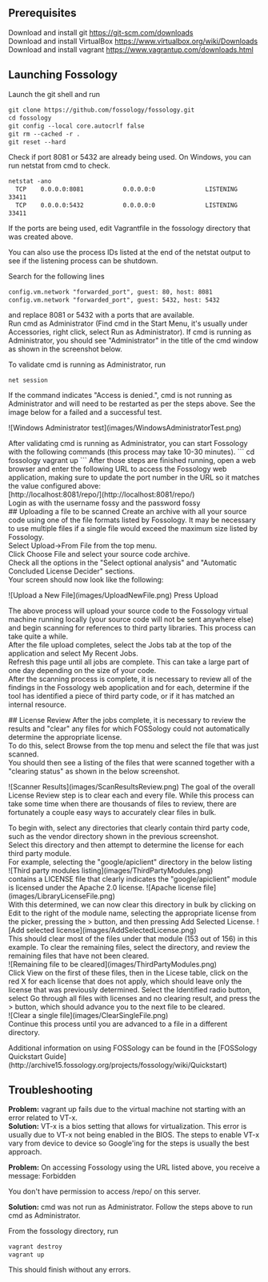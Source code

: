 ## Prerequisites
Download and install git https://git-scm.com/downloads<br>
Download and install VirtualBox https://www.virtualbox.org/wiki/Downloads<br>
Download and install vagrant https://www.vagrantup.com/downloads.html<br>

## Launching Fossology
Launch the git shell and run
```
git clone https://github.com/fossology/fossology.git
cd fossology
git config --local core.autocrlf false
git rm --cached -r .
git reset --hard
```

Check if port 8081 or 5432 are already being used. On Windows, you can run netstat from cmd to check.
```
netstat -ano
  TCP    0.0.0.0:8081           0.0.0.0:0              LISTENING    33411
  TCP    0.0.0.0:5432           0.0.0.0:0              LISTENING    33411
```

If the ports are being used, edit Vagrantfile in the fossology directory that was created above.

You can also use the process IDs listed at the end of the netstat output to see if the listening process can be shutdown.

Search for the following lines
```
config.vm.network "forwarded_port", guest: 80, host: 8081
config.vm.network "forwarded_port", guest: 5432, host: 5432
```
and replace 8081 or 5432 with a ports that are available.<br>
Run cmd as Administrator (Find cmd in the Start Menu, it's usually under Accessories, right click, select Run as Administrator). If cmd is running as Administrator, you should see "Administrator" in the title of the cmd window as shown in the screenshot below.<p>
To validate cmd is running as Administrator, run
```
net session
```
If the command indicates "Access is denied.", cmd is not running as Administrator and will need to be restarted as per the steps above. See the image below for a failed and a successful test.
<p>
![Windows Administrator test](images/WindowsAdministratorTest.png)<p>
After validating cmd is running as Administrator, you can start Fossology with the following commands (this process may take 10-30 minutes).
```
cd fossology
vagrant up
```
After those steps are finished running, open a web browser and enter the following URL to access the Fossology web application, making sure to update the port number in the URL so it matches the value configured above:<br>
[http://localhost:8081/repo/](http://localhost:8081/repo/)<br>
Login as with the username fossy and the password fossy<br>
## Uploading a file to be scanned
Create an archive with all your source code using one of the file formats listed by Fossology. It may be necessary to use multiple files if a single file would exceed the maximum size listed by Fossology.<br>
Select Upload->From File from the top menu.<br>
Click Choose File and select your source code archive.<br>
Check all the options in the "Select optional analysis" and "Automatic Concluded License Decider" sections.<br>
Your screen should now look like the following:<p>
![Upload a New File](images/UploadNewFile.png)
Press Upload<p>
The above process will upload your source code to the Fossology virtual machine running locally (your source code will not be sent anywhere else) and begin scanning for references to third party libraries. This process can take quite a while.<br>
After the file upload completes, select the Jobs tab at the top of the application and select My Recent Jobs.<br>
Refresh this page until all jobs are complete. This can take a large part of one day depending on the size of your code.<br>
After the scanning process is complete, it is necessary to review all of the findings in the Fossology web apoplication and for each, determine if the tool has identified a piece of third party code, or if it has matched an internal resource.<p>
## License Review
After the jobs complete, it is necessary to review the results and "clear" any files for which FOSSology could not automatically determine the appropriate license.<br>
To do this, select Browse from the top menu and select the file that was just scanned.<br>
You should then see a listing of the files that were scanned together with a "clearing status" as shown in the below screenshot.<p>
![Scanner Results](images/ScanResultsReview.png)
The goal of the overall License Review step is to clear each and every file. While this process can take some time when there are thousands of files to review, there are fortunately a couple easy ways to accurately clear files in bulk.<p>
To begin with, select any directories that clearly contain third party code, such as the vendor directory shown in the previous screenshot.<br>
Select this directory and then attempt to determine the license for each third party module. <br>
For example, selecting the "google/apiclient" directory in the below listing<br>
![Third party modules listing](images/ThirdPartyModules.png)<br>
contains a LICENSE file that clearly indicates the "google/apiclient" module is licensed under the Apache 2.0 license.
![Apache license file](images/LibraryLicenseFile.png)<br>
With this determined, we can now clear this directory in bulk by clicking on Edit to the right of the module name, selecting the appropriate license from the picker, pressing the &gt; button, and then pressing Add Selected License.
![Add selected license](images/AddSelectedLicense.png)<br>
This should clear most of the files under that module (153 out of 156) in this example. To clear the remaining files, select the directory, and review the remaining files that have not been cleared.<br>
![Remaining file to be cleared](images/ThirdPartyModules.png)<br>
Click View on the first of these files, then in the Licese table, click on the red X for each license that does not apply, which should leave only the license that was previously determined. Select the Identified radio button, select Go through all files with licenses and no clearing result, and press the &gt; button, which should advance you to the next file to be cleared.<br>
![Clear a single file](images/ClearSingleFile.png)<br>
Continue this process until you are advanced to a file in a different directory. <p>
Additional information on using FOSSology can be found in the [FOSSology Quickstart Guide](http://archive15.fossology.org/projects/fossology/wiki/Quickstart)

## Troubleshooting
**Problem:** vagrant up fails due to the virtual machine not starting with an error related to VT-x.<br>
**Solution:** VT-x is a bios setting that allows for virtualization. This error is usually due to VT-x not being enabled in the BIOS. The steps to enable VT-x vary from device to device so Google'ing for the steps is usually the best approach.

**Problem:** On accessing Fossology using the URL listed above, you receive a message:
Forbidden

You don't have permission to access /repo/ on this server.

**Solution:**
cmd was not run as Administrator. Follow the steps above to run cmd as Administrator. 

From the fossology directory, run
```
vagrant destroy
vagrant up
```
This should finish without any errors.
